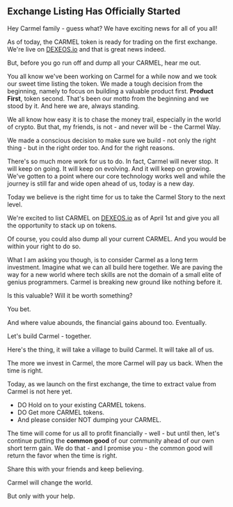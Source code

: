 ## Exchange Listing Has Officially Started

Hey Carmel family - guess what? We have exciting news for all of you all!

As of today, the CARMEL token is ready for trading on the first exchange. We're live on [DEXEOS.io](https://dexeos.io/trade/?market=eos&code=carmeltokens&symbol=CARMEL) and that is great news indeed.

But, before you go run off and dump all your CARMEL, hear me out.

You all know we've been working on Carmel for a while now and we took our sweet time listing the token. We made a tough decision from the beginning, namely to focus on building a valuable product first. **Product First**, token second. That's been our motto from the beginning and we stood by it. And here we are, always standing.

We all know how easy it is to chase the money trail, especially in the world of crypto. But that, my friends, is not - and never will be - the Carmel Way.

We made a conscious decision to make sure we build - not only the right thing - but in the right order too. And for the right reasons.

There's so much more work for us to do. In fact, Carmel will never stop. It will keep on going. It will keep on evolving. And it will keep on growing. We've gotten to a point where our core technology works well and while the journey is still far and wide open ahead of us, today is a new day.

Today we believe is the right time for us to take the Carmel Story to the next level.

We're excited to list CARMEL on [DEXEOS.io](https://dexeos.io/trade/?market=eos&code=carmeltokens&symbol=CARMEL) as of April 1st and give you all the opportunity to stack up on tokens.

Of course, you could also dump all your current CARMEL. And you would be within your right to do so.

What I am asking you though, is to consider Carmel as a long term investment. Imagine what we can all build here together. We are paving the way for a new world where tech skills are not the domain of a small elite of genius programmers. Carmel is breaking new ground like nothing before it.

Is this valuable? Will it be worth something?

You bet.

And where value abounds, the financial gains abound too. Eventually.

Let's build Carmel - together.

Here's the thing, it will take a village to build Carmel. It will take all of us.

The more we invest in Carmel, the more Carmel will pay us back. When the time is right.

Today, as we launch on the first exchange, the time to extract value from Carmel is not here yet.

* DO Hold on to your existing CARMEL tokens.
* DO Get more CARMEL tokens.
* And please consider NOT dumping your CARMEL.

The time will come for us all to profit financially - well - but until then, let's continue putting the **common good** of our community ahead of our own short term gain. We do that - and I promise you - the common good will return the favor when the time is right.

Share this with your friends and keep believing.

Carmel will change the world.

But only with your help.
